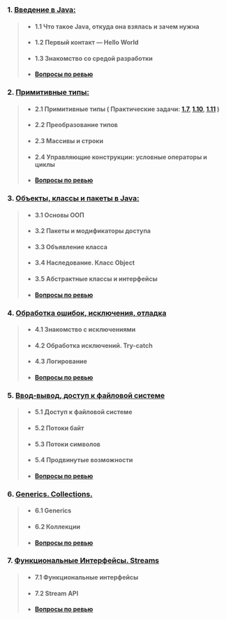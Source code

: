 ### 1. [Введение в Java:](src/modules/module1)
>- #### 1.1 Что такое Java, откуда она взялась и зачем нужна
>- #### 1.2 Первый контакт — Hello World
>- #### 1.3 Знакомство со средой разработки
>- #### [Вопросы по ревью](src/modules/module1/questions.md)

### 2. [Примитивные типы:](src/modules/module2)
>- #### 2.1 Примитивные типы ( Практические задачи: [1.7](src/modules/module2/chapter1/task7), [1.10](src/modules/module2/chapter1/task10), [1.11](src/modules/module2/chapter1/task11) )
>- #### 2.2 Преобразование типов
>- #### 2.3 Массивы и строки
>- #### 2.4 Управляющие конструкции: условные операторы и циклы
>- #### [Вопросы по ревью](src/modules/module2/questions.md)

### 3. [Объекты, классы и пакеты в Java:](src/modules/module3)
>- #### 3.1 Основы ООП
>- #### 3.2 Пакеты и модификаторы доступа
>- #### 3.3 Объявление класса
>- #### 3.4 Наследование. Класс Object
>- #### 3.5 Абстрактные классы и интерфейсы
>- #### [Вопросы по ревью](src/modules/module3/questions.md)

### 4. [Обработка ошибок, исключения, отладка](src/modules/module4)
>- #### 4.1 Знакомство с исключениями
>- #### 4.2 Обработка исключений. Try-catch
>- #### 4.3 Логирование
>- #### [Вопросы по ревью](src/modules/module4/questions.md)

### 5. [Ввод-вывод, доступ к файловой системе](src/modules/module5)
>- #### 5.1 Доступ к файловой системе
>- #### 5.2 Потоки байт
>- #### 5.3 Потоки символов
>- #### 5.4 Продвинутые возможности
>- #### [Вопросы по ревью](src/modules/module5/questions.md)

### 6. [Generics. Collections.](src/modules/module6)
>- #### 6.1 Generics
>- #### 6.2 Коллекции
>- #### [Вопросы по ревью](src/modules/module6/questions.md)

### 7. [Функциональные Интерфейсы. Streams](src/modules/module7)
>- #### 7.1 Функциональные интерфейсы
>- #### 7.2 Stream API
>- #### [Вопросы по ревью](src/modules/module7/questions.md)
